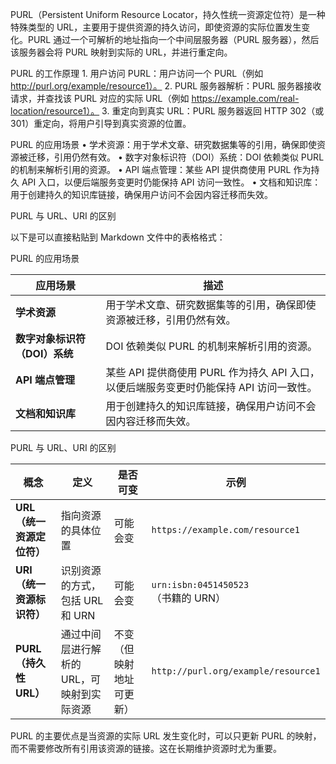 PURL（Persistent Uniform Resource Locator，持久性统一资源定位符）是一种特殊类型的 URL，主要用于提供资源的持久访问，即使资源的实际位置发生变化。PURL 通过一个可解析的地址指向一个中间层服务器（PURL 服务器），然后该服务器会将 PURL 映射到实际的 URL，并进行重定向。

PURL 的工作原理
	1.	用户访问 PURL：用户访问一个 PURL（例如 http://purl.org/example/resource1）。
	2.	PURL 服务器解析：PURL 服务器接收请求，并查找该 PURL 对应的实际 URL（例如 https://example.com/real-location/resource1）。
	3.	重定向到真实 URL：PURL 服务器返回 HTTP 302（或 301）重定向，将用户引导到真实资源的位置。

PURL 的应用场景
	•	学术资源：用于学术文章、研究数据集等的引用，确保即使资源被迁移，引用仍然有效。
	•	数字对象标识符（DOI）系统：DOI 依赖类似 PURL 的机制来解析引用的资源。
	•	API 端点管理：某些 API 提供商使用 PURL 作为持久 API 入口，以便后端服务变更时仍能保持 API 访问一致性。
	•	文档和知识库：用于创建持久的知识库链接，确保用户访问不会因内容迁移而失效。

PURL 与 URL、URI 的区别


以下是可以直接粘贴到 Markdown 文件中的表格格式：

PURL 的应用场景

| **应用场景**          | **描述** |
|----------------------|---------|
| **学术资源**        | 用于学术文章、研究数据集等的引用，确保即使资源被迁移，引用仍然有效。 |
| **数字对象标识符（DOI）系统** | DOI 依赖类似 PURL 的机制来解析引用的资源。 |
| **API 端点管理**    | 某些 API 提供商使用 PURL 作为持久 API 入口，以便后端服务变更时仍能保持 API 访问一致性。 |
| **文档和知识库**    | 用于创建持久的知识库链接，确保用户访问不会因内容迁移而失效。 |

PURL 与 URL、URI 的区别

| **概念**   | **定义** | **是否可变** | **示例** |
|-----------|---------|-------------|---------|
| **URL（统一资源定位符）** | 指向资源的具体位置 | 可能会变 | `https://example.com/resource1` |
| **URI（统一资源标识符）** | 识别资源的方式，包括 URL 和 URN | 可能会变 | `urn:isbn:0451450523`（书籍的 URN） |
| **PURL（持久性 URL）** | 通过中间层进行解析的 URL，可映射到实际资源 | 不变（但映射地址可更新） | `http://purl.org/example/resource1` |



PURL 的主要优点是当资源的实际 URL 发生变化时，可以只更新 PURL 的映射，而不需要修改所有引用该资源的链接。这在长期维护资源时尤为重要。
